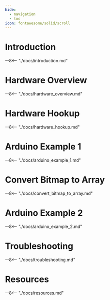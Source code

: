 ```yaml
---
hide:
  - navigation
  - toc
icon: fontawesome/solid/scroll
---
```


# Introduction
--8<-- "./docs/introduction.md"

# Hardware Overview
--8<-- "./docs/hardware_overview.md"

# Hardware Hookup
--8<-- "./docs/hardware_hookup.md"

# Arduino Example 1
--8<-- "./docs/arduino_example_1.md"

# Convert Bitmap to Array
--8<-- "./docs/convert_bitmap_to_array.md"

# Arduino Example 2
--8<-- "./docs/arduino_example_2.md"

# Troubleshooting
--8<-- "./docs/troubleshooting.md"

# Resources
--8<-- "./docs/resources.md"
